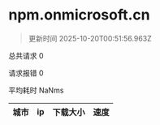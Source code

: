 
  # npm.onmicrosoft.cn

  > 更新时间 2025-10-20T00:51:56.963Z
  
  总共请求 0

  请求报错 0

  平均耗时 NaNms

|城市|ip|下载大小|速度|
|-----|----------|---|---|

  